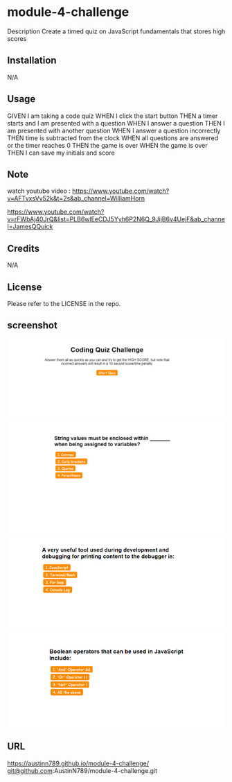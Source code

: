 # module-4-challenge
Description
 Create a timed quiz on JavaScript fundamentals that stores high scores

## Installation
N/A

## Usage
GIVEN I am taking a code quiz
WHEN I click the start button
THEN a timer starts and I am presented with a question
WHEN I answer a question
THEN I am presented with another question
WHEN I answer a question incorrectly
THEN time is subtracted from the clock
WHEN all questions are answered or the timer reaches 0
THEN the game is over
WHEN the game is over
THEN I can save my initials and score

## Note
 watch youtube video : https://www.youtube.com/watch?v=AFTvxsVv52k&t=2s&ab_channel=WilliamHorn

https://www.youtube.com/watch?v=rFWbAj40JrQ&list=PLB6wlEeCDJ5Yyh6P2N6Q_9JijB6v4UejF&ab_channel=JamesQQuick


## Credits
N/A

## License
Please refer to the LICENSE in the repo.

## screenshot
![Screenshot1](Assets/1.png)
![Screenshot1](Assets/2.png)
![Screenshot1](Assets/3.png)
![Screenshot1](Assets/4.png)
## URL
https://austinn789.github.io/module-4-challenge/
git@github.com:AustinN789/module-4-challenge.git